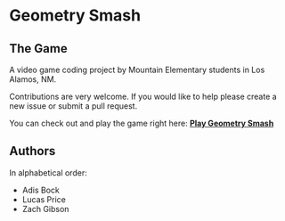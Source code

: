 # Geometry Smash

## The Game

A video game coding project by Mountain Elementary students in Los
Alamos, NM.

Contributions are very welcome. If you would like to help please
create a new issue or submit a pull request.

You can check out and play the game right here: [**Play Geometry Smash**](game.html)

## Authors

In alphabetical order:

- Adis Bock
- Lucas Price
- Zach Gibson
